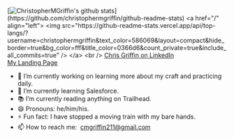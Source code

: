 
[![ChristopherMGriffin's github stats](https://github-readme-stats.vercel.app/api?username=christophermgriffin&show_icons=true&bg_color=rgba(255,255,255,1))](https://github.com/christophermgriffin/github-readme-stats)
<a href="/" align="left">
    <img src="https://github-readme-stats.vercel.app/api/top-langs/?username=christophermgriffin&text_color=586069&layout=compact&hide_border=true&bg_color=fff&title_color=0366d6&count_private=true&include_all_commits=true" />
  </a>
  <br />
[Chris Griffin on LinkedIn](https://www.linkedin.com/in/c-m-griffin/)
<br/>
[My Landing Page](https://christophermgriffin.github.io/MyPage/)
<br/>

  
- 🔭 I’m currently working on learning more about my craft and practicing daily.
- 🌱 I’m currently learning Salesforce.
- 📚 I’m currently reading anything on Trailhead.
- 😄 Pronouns: he/him/his.
- ⚡ Fun fact: I have stopped a moving train with my bare hands.
- 📫 How to reach me: &nbsp;cmgriffin211@gmail.com

<!--
**ChristopherMGriffin/ChristopherMGriffin** is a ✨ _special_ ✨ repository because its `README.md` (this file) appears on your GitHub profile.

Here are some ideas to get you started:

- 🔭 I’m currently working on ...
- 🌱 I’m currently learning ...
- 👯 I’m looking to collaborate on ...
- 🤔 I’m looking for help with ...
- 💬 Ask me about ...
- 📫 How to reach me: ...
- 😄 Pronouns: ...
- ⚡ Fun fact: ...
-->
